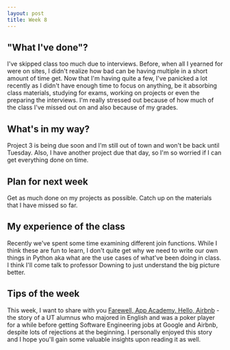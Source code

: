 ```yaml
---
layout: post
title: Week 8
---
```


"What I've done"? 
---

I've skipped class too much due to interviews. Before, when all I yearned for were on sites, I didn't realize how bad can be having multiple in a short amount of time get. Now that I'm having quite a few, I've panicked a lot recently as I didn't have enough time to focus on anything, be it absorbing class materials, studying for exams, working on projects or even the preparing the interviews. I'm really stressed out because of how much of the class I've missed out on and also because of my grades. 

What's in my way?
---

Project 3 is being due soon and I'm still out of town and won't be back until Tuesday. Also, I have another project due that day, so I'm so worried if I can get everything done on time.

Plan for next week
---

Get as much done on my projects as possible. Catch up on the materials that I have missed so far.

My experience of the class
---

Recently we've spent some time examining different join functions. While I think these are fun to learn, I don't quite get why we need to write our own things in Python aka what are the use cases of what've been doing in class. I think I'll come talk to professor Downing to just understand the big picture better.

Tips of the week 
---

This week, I want to share with you [Farewell, App Academy. Hello, Airbnb](https://haseebq.com/farewell-app-academy-hello-airbnb-part-i/) - the story of a UT alumnus who majored in English and was a poker player for a while before getting Software Engineering jobs at Google and Airbnb,  despite lots of rejections at the beginning. I personally enjoyed this story and I hope you'll gain some valuable insights upon reading it as well.
